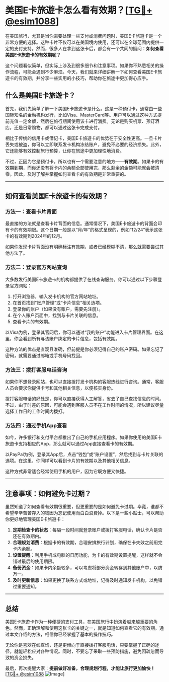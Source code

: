 # 美国E卡旅遊卡怎么看有效期？[[TG💪+ @esim1088](https://t.me/s/esim1088)]

在美国旅行，尤其是当你需要处理一些支付或消费问题时，美国E卡旅遊卡是一个非常方便的选择。这种卡片不仅可以在美国境内使用，还可以在全球范围内提供一定的支付支持。然而，很多人在拿到这张卡后，都会有一个共同的疑问：**如何查看美国E卡旅遊卡的有效期呢？**

这个问题看似简单，但实际上涉及到很多细节和注意事项。如果你不熟悉相关的操作流程，可能会遇到不少麻烦。今天，我们就来详细讲解一下如何查看美国E卡旅遊卡的有效期，并分享一些实用的小技巧，帮助你在旅途中更加得心应手。

## 什么是美国E卡旅遊卡？

首先，我们先简单了解一下美国E卡旅遊卡是什么。这是一种预付卡，通常由一些国际知名的金融机构发行，比如Visa、MasterCard等。用户可以通过这种方式提前充值一定金额，然后在旅行期间使用该卡进行消费。无论是购买机票、预订酒店，还是日常购物，都可以通过这张卡完成支付。

相比于传统的信用卡或借记卡，美国E卡旅遊卡的优势在于安全性更高。一旦卡片丢失或被盗，你可以立即联系发卡机构冻结账户，避免不必要的经济损失。此外，它还能够有效控制旅行预算，让你在旅途中更加理性地消费。

不过，正因为它是预付卡，所以也有一个需要注意的地方——**有效期**。如果卡的有效期到期，而你还没有将卡内的余额全部使用完，那么剩余的金额可能就会被清零。因此，及时了解并掌握如何查看卡的有效期是非常重要的。

---

## 如何查看美国E卡旅遊卡的有效期？

### 方法一：查看卡片背面

最直接的方法就是查看卡片背面的信息。通常情况下，美国E卡旅遊卡的背面会印有卡的有效期限。这个日期一般是以“月/年”的格式呈现的，例如“12/24”表示这张卡的有效期到2024年的12月。

如果你发现卡片背面没有明确标注有效期，或者已经模糊不清，那么就需要尝试其他方法了。

### 方法二：登录官方网站查询

大多数发行美国E卡旅遊卡的机构都提供了在线查询服务。你可以通过以下步骤登录官方网站：

1. 打开浏览器，输入发卡机构的官方网站地址。
2. 在首页找到“账户管理”或“卡片信息”相关选项。
3. 登录你的账户（如果没有账户，需要先注册）。
4. 在个人账户页面中，找到与卡片关联的信息。
5. 查看卡片的有效期。

以Visa为例，登录其官网后，你可以通过“我的账户”功能进入卡片管理界面。在这里，你会看到所有与该账户绑定的卡片信息，包括有效期。

这种方法的优点是直观且准确，但前提是你必须记得自己的账户密码。如果忘记了密码，就需要通过邮箱或手机号码找回。

### 方法三：拨打客服电话咨询

如果你不想登录网站，也可以直接拨打发卡机构的客服热线进行咨询。通常，客服人员会要求你提供卡号和其他相关信息，以便核实身份。

拨打客服电话的好处是，你可以直接获得人工解答，省去了自己查找信息的时间。不过，由于时差的原因，可能会遇到客服人员不在工作时间的情况，所以建议尽量选择工作日的工作时间内拨打。

### 方法四：通过手机App查看

如今，许多银行和支付平台都推出了自己的手机应用程序。如果你使用的美国E卡旅遊卡支持相应的App，那么就可以通过App直接查看卡的有效期。

以PayPal为例，登录其App后，点击“钱包”或“账户设置”，然后找到与卡片关联的选项。在这里，你同样可以看到卡片的有效期以及其他相关信息。

这种方式非常适合经常使用手机的用户，因为它既方便又快捷。

---

## 注意事项：如何避免卡过期？

虽然知道了如何查看有效期很重要，但更重要的是如何避免卡过期。毕竟，谁都不希望辛辛苦苦存入的钱因为忘记使用而白白浪费掉。以下是一些小贴士，可以帮助你更好地管理美国E卡旅遊卡：

1. **定期检查卡的状态**：每隔一段时间就登录账户或拨打客服电话，确认卡片是否还在有效期内。
2. **合理规划消费**：根据卡的有效期，合理安排旅行计划，确保在卡失效之前用完卡内余额。
3. **设置提醒**：利用手机或电脑的日历功能，为卡的有效期设置提醒，这样就不会错过最后的使用期限。
4. **备份资金**：如果卡内余额较多，可以考虑将部分资金转存到其他账户中，以防万一。
5. **及时更新信息**：如果更换了联系方式或地址，记得及时通知发卡机构，以免错过重要通知。

---

## 总结

美国E卡旅遊卡作为一种便捷的支付工具，在美国旅行中扮演着越来越重要的角色。然而，正确理解和使用这张卡的关键之一，就是知道如何查看它的有效期。通过本文介绍的方法，相信你已经掌握了基本的操作技巧。

无论你是喜欢在线查询，还是更倾向于直接拨打客服电话，只要掌握了正确的途径，就能轻松应对各种情况。同时，不要忘了采取一些预防措施，避免因疏忽而导致的资金损失。

最后，再次提醒大家：**提前做好准备，合理规划行程，才能让旅行更加愉快！** [[TG💪+ @esim1088](https://t.me/s/esim1088) ![Image](https://i.postimg.cc/4NQfJmqS/Snipaste-2025-05-13-00-14-12.png)]
